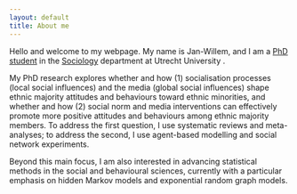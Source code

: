 ```yaml
---
layout: default
title: About me
---
```

Hello and welcome to my webpage. My name is Jan-Willem, and I am a <a href="https://www.uu.nl/staff/JGSimons"> PhD student</a> in the <a href="https://www.uu.nl/en/organisation/sociology">Sociology</a> department at Utrecht University .    

My PhD research explores whether and how (1) socialisation processes (local social influences) and the media (global social influences) shape ethnic majority attitudes and behaviours toward ethnic minorities, and whether and how (2) social norm and media interventions can effectively promote more positive attitudes and behaviours among ethnic majority members. To address the first question, I use systematic reviews and meta-analyses; to address the second, I use agent-based modelling and social network experiments.

Beyond this main focus, I am also interested in advancing statistical methods in the social and behavioural sciences, currently with a particular emphasis on hidden Markov models and exponential random graph models.